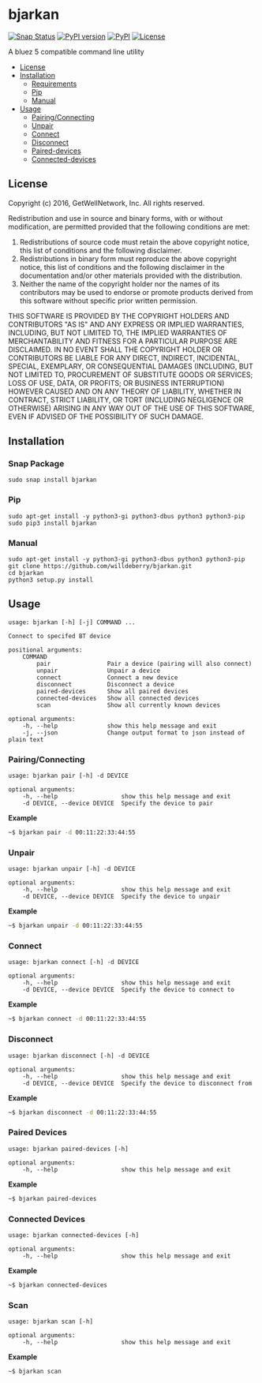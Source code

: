 # bjarkan

[![Snap Status](https://build.snapcraft.io/badge/willdeberry/bjarkan.svg)](https://build.snapcraft.io/user/willdeberry/bjarkan)
[![PyPI version](https://badge.fury.io/py/bjarkan.svg)](https://badge.fury.io/py/bjarkan)
[![PyPI](https://img.shields.io/pypi/pyversions/bjarkan.svg)](https://pypi.python.org/pypi/bjarkan)
[![License](http://img.shields.io/:license-bsd-blue.svg)](https://github.com/willdeberry/bjarkan/blob/master/LICENSE)

A bluez 5 compatible command line utility

* [License](#license)
* [Installation](#installation)
	* [Requirements](#requirements)
	* [Pip](#pip)
	* [Manual](#manual)
* [Usage](#usage)
	* [Pairing/Connecting](#pairingconnecting)
	* [Unpair](#unpair)
	* [Connect](#connect)
	* [Disconnect](#disconnect)
	* [Paired-devices](#paired-devices)
	* [Connected-devices](#connected-devices)

## License
Copyright (c) 2016, GetWellNetwork, Inc.
All rights reserved.

Redistribution and use in source and binary forms, with or without modification, are permitted provided that the following conditions are met:

1. Redistributions of source code must retain the above copyright notice, this list of conditions and the following disclaimer.
2. Redistributions in binary form must reproduce the above copyright notice, this list of conditions and the following disclaimer in the documentation and/or other materials provided with the distribution.
3. Neither the name of the copyright holder nor the names of its contributors may be used to endorse or promote products derived from this software without specific prior written permission.

THIS SOFTWARE IS PROVIDED BY THE COPYRIGHT HOLDERS AND CONTRIBUTORS "AS IS" AND ANY EXPRESS OR IMPLIED WARRANTIES, INCLUDING, BUT NOT LIMITED TO, THE IMPLIED WARRANTIES OF MERCHANTABILITY AND FITNESS FOR A PARTICULAR PURPOSE ARE DISCLAIMED. IN NO EVENT SHALL THE COPYRIGHT HOLDER OR CONTRIBUTORS BE LIABLE FOR ANY DIRECT, INDIRECT, INCIDENTAL, SPECIAL, EXEMPLARY, OR CONSEQUENTIAL DAMAGES (INCLUDING, BUT NOT LIMITED TO, PROCUREMENT OF SUBSTITUTE GOODS OR SERVICES; LOSS OF USE, DATA, OR PROFITS; OR BUSINESS INTERRUPTION) HOWEVER CAUSED AND ON ANY THEORY OF LIABILITY, WHETHER IN CONTRACT, STRICT LIABILITY, OR TORT (INCLUDING NEGLIGENCE OR OTHERWISE) ARISING IN ANY WAY OUT OF THE USE OF THIS SOFTWARE, EVEN IF ADVISED OF THE POSSIBILITY OF SUCH DAMAGE.

## Installation

### Snap Package
```
sudo snap install bjarkan
```

### Pip
```
sudo apt-get install -y python3-gi python3-dbus python3 python3-pip
sudo pip3 install bjarkan
```

### Manual
```
sudo apt-get install -y python3-gi python3-dbus python3 python3-pip
git clone https://github.com/willdeberry/bjarkan.git
cd bjarkan
python3 setup.py install
```

## Usage
```
usage: bjarkan [-h] [-j] COMMAND ...

Connect to specifed BT device

positional arguments:
	COMMAND
		pair				Pair a device (pairing will also connect)
		unpair				Unpair a device
		connect				Connect a new device
		disconnect			Disconnect a device
		paired-devices		Show all paired devices
		connected-devices	Show all connected devices
		scan				Show all currently known devices

optional arguments:
	-h, --help				show this help message and exit
	-j, --json				Change output format to json instead of plain text
```

### Pairing/Connecting
```
usage: bjarkan pair [-h] -d DEVICE

optional arguments:
	-h, --help					show this help message and exit
	-d DEVICE, --device DEVICE	Specify the device to pair
```

**Example**
```bash
~$ bjarkan pair -d 00:11:22:33:44:55
```

### Unpair
```
usage: bjarkan unpair [-h] -d DEVICE

optional arguments:
	-h, --help					show this help message and exit
	-d DEVICE, --device DEVICE	Specify the device to unpair
```

**Example**
```bash
~$ bjarkan unpair -d 00:11:22:33:44:55
```

### Connect
```
usage: bjarkan connect [-h] -d DEVICE

optional arguments:
	-h, --help					show this help message and exit
	-d DEVICE, --device DEVICE	Specify the device to connect to
```

**Example**
```bash
~$ bjarkan connect -d 00:11:22:33:44:55
```

### Disconnect
```
usage: bjarkan disconnect [-h] -d DEVICE

optional arguments:
	-h, --help					show this help message and exit
	-d DEVICE, --device DEVICE	Specify the device to disconnect from
```

**Example**
```bash
~$ bjarkan disconnect -d 00:11:22:33:44:55
```

### Paired Devices
```
usage: bjarkan paired-devices [-h]

optional arguments:
	-h, --help					show this help message and exit
```

**Example**
```bash
~$ bjarkan paired-devices
```

### Connected Devices
```
usage: bjarkan connected-devices [-h]

optional arguments:
	-h, --help					show this help message and exit
```

**Example**
```bash
~$ bjarkan connected-devices
```

### Scan
```
usage: bjarkan scan [-h]

optional arguments:
	-h, --help					show this help message and exit
```

**Example**
```bash
~$ bjarkan scan
```

